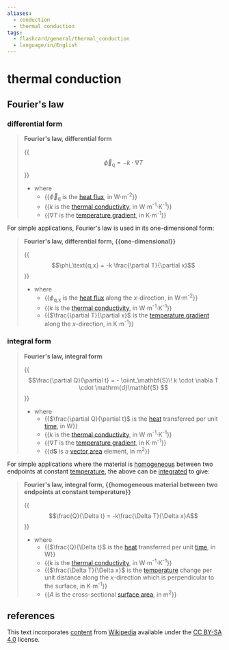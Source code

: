 ```yaml
---
aliases:
  - conduction
  - thermal conduction
tags:
  - flashcard/general/thermal_conduction
  - language/in/English
---
```


# thermal conduction

## Fourier's law

### differential form

> __Fourier's law, differential form__
>
> {{$$\vec\phi_\text{q} = -k \cdot \nabla T$$}}
>
> - where
>   - {{$\vec\phi_\text{q}$ is the [heat flux](heat%20flux.md), in W⋅m<sup>-2</sup>}}
>   - {{$k$ is the [thermal conductivity](thermal%20conductivity%20and%20resistivity.md), in W⋅m<sup>-1</sup>⋅K<sup>-1</sup>}}
>   - {{$\nabla T$ is the [temperature gradient](temperature%20gradient.md), in K⋅m<sup>-1</sup>}} <!--SR:!2024-07-28,152,270!2024-03-29,74,290!2024-10-07,225,330!2024-11-11,252,330-->

For simple applications, Fourier's law is used in its one-dimensional form:

> __Fourier's law, differential form, {{one-dimensional}}__
>
> {{$$\phi_\text{q,x} = -k \frac{\partial T}{\partial x}$$}}
>
> - where
>   - {{$\phi_\text{q,x}$ is the [heat flux](heat%20flux.md) along the $x$-direction, in W⋅m<sup>-2</sup>}}
>   - {{$k$ is the [thermal conductivity](thermal%20conductivity%20and%20resistivity.md), in W⋅m<sup>-1</sup>⋅K<sup>-1</sup>}}
>   - {{$\frac{\partial T}{\partial x}$ is the [temperature gradient](temperature%20gradient.md) along the $x$-direction, in K⋅m<sup>-1</sup>}} <!--SR:!2024-12-09,274,330!2024-07-17,148,310!2024-04-04,69,270!2024-10-17,233,330!2024-10-03,222,330-->

### integral form

> __Fourier's law, integral form__
>
> {{$$\frac{\partial Q}{\partial t} = - \oiint_\mathbf{S}\! k \cdot \nabla T \cdot \mathrm{d}\mathbf{S} $$}}
>
> - where
>   - {{$\frac{\partial Q}{\partial t}$ is the [heat](heat.md) transferred per unit [time](time.md), in W}}
>   - {{$k$ is the [thermal conductivity](thermal%20conductivity%20and%20resistivity.md), in W⋅m<sup>-1</sup>⋅K<sup>-1</sup>}}
>   - {{$\nabla T$ is the [temperature gradient](temperature%20gradient.md), in K⋅m<sup>-1</sup>}}
>   - {{$\mathrm{d}\mathbf{S}$ is a [vector area](vector%20area.md) element, in m<sup>2</sup>}} <!--SR:!2024-05-17,89,250!2024-12-25,286,330!2024-11-20,244,290!2024-07-17,160,310!2024-10-03,221,330-->

For simple applications where the material is [homogeneous](homogeneity%20and%20heterogeneity.md) between two endpoints at constant [temperature](temperature.md), the above can be [integrated](integral.md) to give:

> __Fourier's law, integral form, {{homogeneous material between two endpoints at constant temperature}}__
>
> {{$$\frac{Q}{\Delta t} = -k\frac{\Delta T}{\Delta x}A$$}}
>
> - where
>   - {{$\frac{Q}{\Delta t}$ is the [heat](heat.md) transferred per unit [time](time.md), in W}}
>   - {{$k$ is the [thermal conductivity](thermal%20conductivity%20and%20resistivity.md), in W⋅m<sup>-1</sup>⋅K<sup>-1</sup>}}
>   - {{$\frac{\Delta T}{\Delta x}$ is the [temperature](temperature.md) change per unit distance along the $x$-direction which is perpendicular to the surface, in K⋅m<sup>-1</sup>}}
>   - {{$A$ is the cross-sectional [surface area](surface20area.md), in m<sup>2</sup>}} <!--SR:!2024-12-31,291,330!2024-05-14,101,290!2024-04-26,93,290!2024-11-28,265,330!2024-05-29,112,290!2024-11-01,244,330-->

## references

This text incorporates [content](https://en.wikipedia.org/wiki/thermal_conduction) from [Wikipedia](Wikipedia.md) available under the [CC BY-SA 4.0](https://creativecommons.org/licenses/by-sa/4.0/) license.
